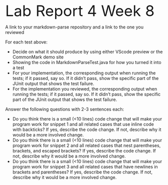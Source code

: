  <font size="12"> Lab Report 4 Week 8</font>

A link to your markdown-parse repository and a link to the one you reviewed


For each test above:
* Decide on what it should produce by using either VScode preview or the CommonMark demo site
* Showing the code in MarkdownParseTest.java for how you turned it into a test
* For your implementation, the corresponding output when running the tests; if it passed, say so. If it didn’t pass, show the specific part of the JUnit output that shows the test failure.
* For the implementation you reviewed, the corresponding output when running the tests; if it passed, say so. If it didn’t pass, show the specific part of the JUnit output that shows the test failure.


Answer the following questions with 2-3 sentences each:
* Do you think there is a small (<10 lines) code change that will make your program work for snippet 1 and all related cases that use inline code with backticks? If yes, describe the code change. If not, describe why it would be a more involved change.
* Do you think there is a small (<10 lines) code change that will make your program work for snippet 2 and all related cases that nest parentheses, brackets, and escaped brackets? If yes, describe the code change. If not, describe why it would be a more involved change.
* Do you think there is a small (<10 lines) code change that will make your program work for snippet 3 and all related cases that have newlines in brackets and parentheses? If yes, describe the code change. If not, describe why it would be a more involved change.